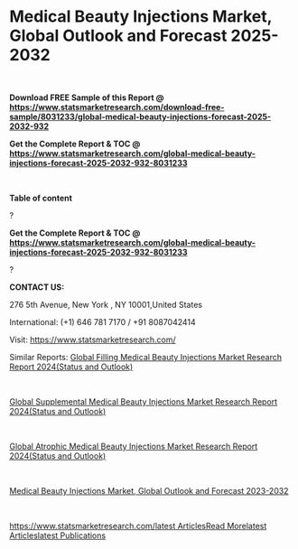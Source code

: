 <h1>Medical Beauty Injections Market, Global Outlook and Forecast 2025-2032</h1><br/><p><strong>Download FREE Sample of this Report @ <a href="https://www.statsmarketresearch.com/download-free-sample/8031233/global-medical-beauty-injections-forecast-2025-2032-932">https://www.statsmarketresearch.com/download-free-sample/8031233/global-medical-beauty-injections-forecast-2025-2032-932</a></strong></p>
 
 
 
 <div><b>Get the Complete Report & TOC @ <a href="https://www.statsmarketresearch.com/global-medical-beauty-injections-forecast-2025-2032-932-8031233">https://www.statsmarketresearch.com/global-medical-beauty-injections-forecast-2025-2032-932-8031233</a></b></div>
 
 
 
 <p><br />
 
 <b>Table of content</b></p>
 
 
 
 <p>? </p>
 
 
 
 <div><b>Get the Complete Report & TOC @ <a href="https://www.statsmarketresearch.com/global-medical-beauty-injections-forecast-2025-2032-932-8031233">https://www.statsmarketresearch.com/global-medical-beauty-injections-forecast-2025-2032-932-8031233</a></b></div>
 
 
 
 <p>? </p>
 
 
 
 <p><b>CONTACT US:</b><br />
 
 276 5th Avenue, New York , NY 10001,United States<br />
 
 International: (+1) 646 781 7170 / +91 8087042414<br />
 
 Visit: <a href="https://www.statsmarketresearch.com/">https://www.statsmarketresearch.com/</a><br />
 
 Similar Reports: <a href="https://www.statsmarketresearch.com/global-medical-beauty-injections-forecast-2025-2032-932-8031233">Global Filling Medical Beauty Injections Market Research Report 2024(Status and Outlook)</a><br />
 
 <br />
 
 <a href="https://www.statsmarketresearch.com/global-medical-beauty-injections-forecast-2025-2032-932-8031233">Global Supplemental Medical Beauty Injections Market Research Report 2024(Status and Outlook)</a><br />
 
 <br />
 
 <a href="https://www.statsmarketresearch.com/global-medical-beauty-injections-forecast-2025-2032-932-8031233">Global Atrophic Medical Beauty Injections Market Research Report 2024(Status and Outlook)</a><br />
 
 <br />
 
 <a href="https://www.statsmarketresearch.com/global-medical-beauty-injections-forecast-2025-2032-932-8031233">Medical Beauty Injections Market, Global Outlook and Forecast 2023-2032</a><br />
 
 <br />
 
 <a href="https://gyeongbokgung.com">https://www.statsmarketresearch.com/</a><a href="https://hallyeomaritime.com">latest Articles</a><a href="https://jingwansa.com">Read More</a><a href="https://nguoiviet.jp/">latest Articles</a><a href="https://www.intelmarketresearch.com/">latest Publications</a></p>